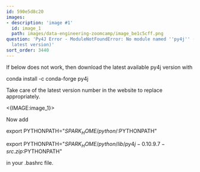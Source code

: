 ```yaml
---
id: 590e5d8c20
images:
- description: 'image #1'
  id: image_1
  path: images/data-engineering-zoomcamp/image_be1c5cff.png
question: 'Py4J Error - ModuleNotFoundError: No module named ''py4j'' (Solve with
  latest version)'
sort_order: 3440
---
```


If below does not work, then download the latest available py4j version with

conda install -c conda-forge py4j

Take care of the latest version number in the website to replace appropriately.

<{IMAGE:image_1}>

Now add

export PYTHONPATH="${SPARK_HOME}/python/:$PYTHONPATH"

export PYTHONPATH="${SPARK_HOME}/python/lib/py4j-0.10.9.7-src.zip:$PYTHONPATH"

in your  .bashrc file.

